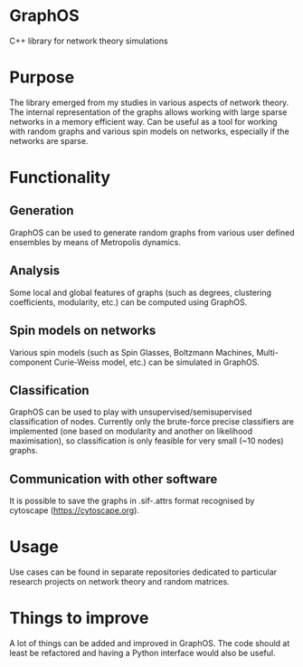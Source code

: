 # GraphOS
C++ library for network theory simulations

# Purpose
The library emerged from my studies in various aspects of network theory. The internal representation of the graphs allows working with large sparse networks in a memory efficient way. Can be useful as a tool for working with random graphs and various spin models on networks, especially if the networks are sparse.

# Functionality
## Generation
GraphOS can be used to generate random graphs from various user defined ensembles by means of Metropolis dynamics.

## Analysis
Some local and global features of graphs (such as degrees, clustering coefficients, modularity, etc.) can be computed using GraphOS.

## Spin models on networks
Various spin models (such as Spin Glasses, Boltzmann Machines, Multi-component Curie-Weiss model, etc.) can be simulated in GraphOS.

## Classification
GraphOS can be used to play with unsupervised/semisupervised classification of nodes. Currently only the brute-force precise classifiers are implemented (one based on modularity and another on likelihood maximisation), so classification is only feasible for very small (~10 nodes) graphs.

## Communication with other software
It is possible to save the graphs in .sif-.attrs format recognised by cytoscape (https://cytoscape.org).

# Usage
Use cases can be found in separate repositories dedicated to particular research projects on network theory and random matrices.

# Things to improve
A lot of things can be added and improved in GraphOS. The code should at least be refactored and having a Python interface would also be useful.
